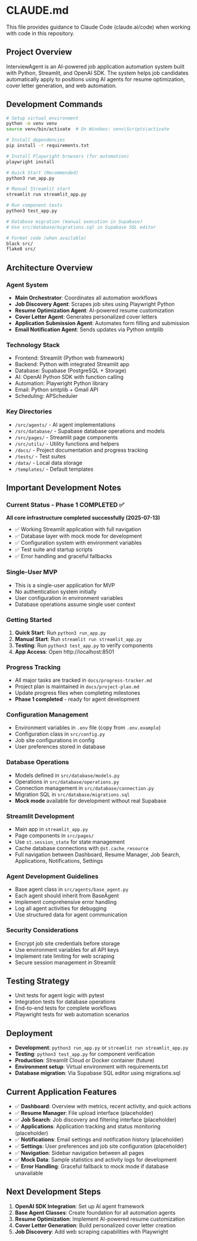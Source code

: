 # CLAUDE.md

This file provides guidance to Claude Code (claude.ai/code) when working with code in this repository.

## Project Overview

InterviewAgent is an AI-powered job application automation system built with Python, Streamlit, and OpenAI SDK. The system helps job candidates automatically apply to positions using AI agents for resume optimization, cover letter generation, and web automation.

## Development Commands

```bash
# Setup virtual environment
python -m venv venv
source venv/bin/activate  # On Windows: venv\Scripts\activate

# Install dependencies
pip install -r requirements.txt

# Install Playwright browsers (for automation)
playwright install

# Quick Start (Recommended)
python3 run_app.py

# Manual Streamlit start
streamlit run streamlit_app.py

# Run component tests
python3 test_app.py

# Database migration (manual execution in Supabase)
# Use src/database/migrations.sql in Supabase SQL editor

# Format code (when available)
black src/
flake8 src/
```

## Architecture Overview

### Agent System
- **Main Orchestrator**: Coordinates all automation workflows
- **Job Discovery Agent**: Scrapes job sites using Playwright Python
- **Resume Optimization Agent**: AI-powered resume customization
- **Cover Letter Agent**: Generates personalized cover letters
- **Application Submission Agent**: Automates form filling and submission
- **Email Notification Agent**: Sends updates via Python smtplib

### Technology Stack
- Frontend: Streamlit (Python web framework)
- Backend: Python with integrated Streamlit app
- Database: Supabase (PostgreSQL + Storage)
- AI: OpenAI Python SDK with function calling
- Automation: Playwright Python library
- Email: Python smtplib + Gmail API
- Scheduling: APScheduler

### Key Directories
- `/src/agents/` - AI agent implementations
- `/src/database/` - Supabase database operations and models
- `/src/pages/` - Streamlit page components
- `/src/utils/` - Utility functions and helpers
- `/docs/` - Project documentation and progress tracking
- `/tests/` - Test suites
- `/data/` - Local data storage
- `/templates/` - Default templates

## Important Development Notes

### Current Status - Phase 1 COMPLETED ✅
**All core infrastructure completed successfully (2025-07-13)**
- ✅ Working Streamlit application with full navigation
- ✅ Database layer with mock mode for development  
- ✅ Configuration system with environment variables
- ✅ Test suite and startup scripts
- ✅ Error handling and graceful fallbacks

### Single-User MVP
- This is a single-user application for MVP
- No authentication system initially
- User configuration in environment variables
- Database operations assume single user context

### Getting Started
1. **Quick Start**: Run `python3 run_app.py` 
2. **Manual Start**: Run `streamlit run streamlit_app.py`
3. **Testing**: Run `python3 test_app.py` to verify components
4. **App Access**: Open http://localhost:8501

### Progress Tracking
- All major tasks are tracked in `docs/progress-tracker.md`
- Project plan is maintained in `docs/project-plan.md`
- Update progress files when completing milestones
- **Phase 1 completed** - ready for agent development

### Configuration Management
- Environment variables in `.env` file (copy from `.env.example`)
- Configuration class in `src/config.py`
- Job site configurations in config
- User preferences stored in database

### Database Operations
- Models defined in `src/database/models.py`
- Operations in `src/database/operations.py`
- Connection management in `src/database/connection.py`
- Migration SQL in `src/database/migrations.sql`
- **Mock mode** available for development without real Supabase

### Streamlit Development
- Main app in `streamlit_app.py`
- Page components in `src/pages/`
- Use `st.session_state` for state management
- Cache database connections with `@st.cache_resource`
- Full navigation between Dashboard, Resume Manager, Job Search, Applications, Notifications, Settings

### Agent Development Guidelines
- Base agent class in `src/agents/base_agent.py`
- Each agent should inherit from BaseAgent
- Implement comprehensive error handling
- Log all agent activities for debugging
- Use structured data for agent communication

### Security Considerations
- Encrypt job site credentials before storage
- Use environment variables for all API keys
- Implement rate limiting for web scraping
- Secure session management in Streamlit

## Testing Strategy
- Unit tests for agent logic with pytest
- Integration tests for database operations
- End-to-end tests for complete workflows
- Playwright tests for web automation scenarios

## Deployment
- **Development**: `python3 run_app.py` or `streamlit run streamlit_app.py`
- **Testing**: `python3 test_app.py` for component verification
- **Production**: Streamlit Cloud or Docker container (future)
- **Environment setup**: Virtual environment with requirements.txt
- **Database migration**: Via Supabase SQL editor using migrations.sql

## Current Application Features
- ✅ **Dashboard**: Overview with metrics, recent activity, and quick actions
- ✅ **Resume Manager**: File upload interface (placeholder)
- ✅ **Job Search**: Job discovery and filtering interface (placeholder)
- ✅ **Applications**: Application tracking and status monitoring (placeholder)
- ✅ **Notifications**: Email settings and notification history (placeholder)
- ✅ **Settings**: User preferences and job site configuration (placeholder)
- ✅ **Navigation**: Sidebar navigation between all pages
- ✅ **Mock Data**: Sample statistics and activity logs for development
- ✅ **Error Handling**: Graceful fallback to mock mode if database unavailable

## Next Development Steps
1. **OpenAI SDK Integration**: Set up AI agent framework
2. **Base Agent Classes**: Create foundation for all automation agents
3. **Resume Optimization**: Implement AI-powered resume customization
4. **Cover Letter Generation**: Build personalized cover letter creation
5. **Job Discovery**: Add web scraping capabilities with Playwright

